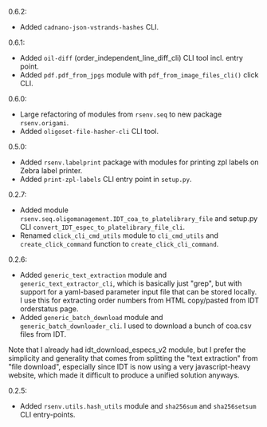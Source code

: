 

0.6.2:

* Added `cadnano-json-vstrands-hashes` CLI.

0.6.1: 

* Added `oil-diff` (order_independent_line_diff_cli) CLI tool incl. entry point.
* Added `pdf.pdf_from_jpgs` module with `pdf_from_image_files_cli()` click CLI.


0.6.0:

* Large refactoring of modules from `rsenv.seq` to new package `rsenv.origami`.
* Added `oligoset-file-hasher-cli` CLI tool.



0.5.0:

* Added `rsenv.labelprint` package with modules for printing zpl labels on Zebra label printer.
* Added `print-zpl-labels` CLI entry point in `setup.py`.


0.2.7:

* Added module `rsenv.seq.oligomanagement.IDT_coa_to_platelibrary_file`
  and setup.py CLI `convert_IDT_espec_to_platelibrary_file_cli`.
* Renamed `click_cli_cmd_utils` module to `cli_cmd_utils` and 
  `create_click_command` function to `create_click_cli_command`.


0.2.6:

* Added `generic_text_extraction` module and `generic_text_extractor_cli`, 
    which is basically just "grep", but with support for a yaml-based parameter input file that can be stored locally. 
    I use this for extracting order numbers from HTML copy/pasted from IDT orderstatus page.
* Added `generic_batch_download` module and `generic_batch_downloader_cli`. 
    I used to download a bunch of coa.csv files from IDT.

Note that I already had idt_download_especs_v2 module, but I prefer the simplicity and generality 
that comes from splitting the "text extraction" from "file download", especially since IDT is now 
using a very javascript-heavy website, which made it difficult to produce a unified solution anyways.


0.2.5:

* Added `rsenv.utils.hash_utils` module and `sha256sum` and `sha256setsum` CLI entry-points.
